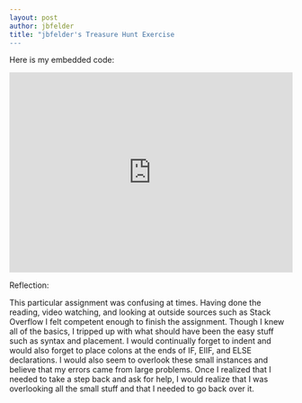 ```yaml
---
layout: post
author: jbfelder
title: "jbfelder's Treasure Hunt Exercise
---
```

Here is my embedded code:

   <iframe src="https://trinket.io/embed/python/0e4e2df28d" width="100%" height="356" frameborder="0" marginwidth="0" marginheight="0" allowfullscreen></iframe>


Reflection: 

  This particular assignment was confusing at times. Having done the reading, video watching, and looking at outside sources such as Stack Overflow I felt competent enough to finish the assignment. Though I knew all of the basics, I tripped up with what should have been the easy stuff such as syntax and placement. I would continually forget to indent and would also forget to place colons at the ends of IF, ElIF, and ELSE declarations. I would also seem to overlook these small instances and believe that my errors came from large problems. Once I realized that I needed to take a step back and ask for help, I would realize that I was overlooking all the small stuff and that I needed to go back over it.
    

